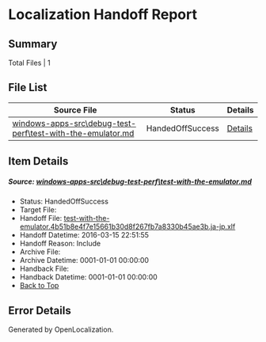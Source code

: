 # <a name='report-top'></a> Localization Handoff Report

## Summary
 Total Files | 1

## File List
 Source File | Status | Details 
 ----------- | ------ | ------- 
 [windows-apps-src\debug-test-perf\test-with-the-emulator.md](https://github.com/Microsoft/windows-apps/blob/d03e316b9f6f415c8ad864bb984cfcd2f8430ffe/windows-apps-src/debug-test-perf/test-with-the-emulator.md) | HandedOffSuccess | [Details](#dfdddd4a42530d0b84af88370ee659a365ea47d11931)

## Item Details
##### <a name='dfdddd4a42530d0b84af88370ee659a365ea47d11931'></a> Source: [windows-apps-src\debug-test-perf\test-with-the-emulator.md](https://github.com/Microsoft/windows-apps/blob/d03e316b9f6f415c8ad864bb984cfcd2f8430ffe/windows-apps-src/debug-test-perf/test-with-the-emulator.md)
* Status: HandedOffSuccess
* Target File: 
* Handoff File: [test-with-the-emulator.4b51b8e4f7e15661b30d8f267fb7a8330b45ae3b.ja-jp.xlf](https://github.com/Microsoft/WDG.handoff/blob/ed5e06b3321c247acbd8642f3bc033163eb48a8c/ol-handoff/Microsoft/windows-apps.ja-jp/master/test-with-the-emulator.4b51b8e4f7e15661b30d8f267fb7a8330b45ae3b.ja-jp.xlf)
* Handoff Datetime: 2016-03-15 22:51:55
* Handoff Reason: Include
* Archive File: 
* Archive Datetime: 0001-01-01 00:00:00
* Handback File: 
* Handback Datetime: 0001-01-01 00:00:00
* [Back to Top](#report-top)


## Error Details

Generated by OpenLocalization.
